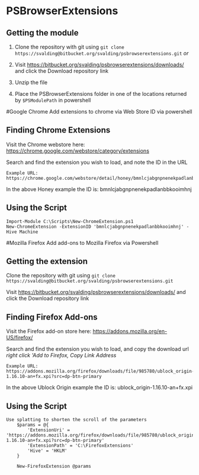 # PSBrowserExtensions

Getting the module
------

 1. Clone the repository with git using `git clone https://svalding@bitbucket.org/svalding/psbrowserextensions.git`
 _or_
 2. Visit https://bitbucket.org/svalding/psbrowserextensions/downloads/ and click the Download repository link

 3. Unzip the file

 4. Place the PSBrowserExtensions folder in one of the locations returned by `$PSModulePath` in powershell
 
#Google Chrome
Add extensions to chrome via Web  Store ID via powershell




Finding Chrome Extensions
------
Visit the Chrome webstore here:
https://chrome.google.com/webstore/category/extensions

Search and find the extension you wish to load, and note the ID in the URL

```
Example URL:
https://chrome.google.com/webstore/detail/honey/bmnlcjabgnpnenekpadlanbbkooimhnj
```
In the above Honey example the ID is: bmnlcjabgnpnenekpadlanbbkooimhnj

Using the Script
------


```
Import-Module C:\Scripts\New-ChromeExtension.ps1
New-ChromeExtension -ExtensionID 'bmnlcjabgnpnenekpadlanbbkooimhnj' -Hive Machine
```

#Mozilla Firefox
Add add-ons to Mozilla Firefox via Powershell

Getting the extension
------

Clone the repository with git using `git clone https://svalding@bitbucket.org/svalding/psbrowserextensions.git`

Visit https://bitbucket.org/svalding/psbrowserextensions/downloads/ and click the Download repository link

Finding Firefox Add-ons
------
Visit the Firefox add-on store here:
https://addons.mozilla.org/en-US/firefox/

Search and find the extension you wish to load, and copy the download url
_right click 'Add to Firefox, Copy Link Address_

```
Example URL:
https://addons.mozilla.org/firefox/downloads/file/985780/ublock_origin-1.16.10-an+fx.xpi?src=dp-btn-primary
```
In the above Ublock Origin example the ID is: ublock_origin-1.16.10-an+fx.xpi

Using the Script
------


```
Use splatting to shorten the scroll of the parameters
    $params = @{
        'ExtensionUri' = 'https://addons.mozilla.org/firefox/downloads/file/985780/ublock_origin-1.16.10-an+fx.xpi?src=dp-btn-primary'
        'ExtensionPath' = 'C:\FirefoxExtensions'
        'Hive' = 'HKLM'
    }

    New-FirefoxExtension @params
```

